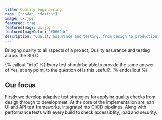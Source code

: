 ```yaml
---
title: Quality engineering
tags: ["code", "design"]
image: ux.jpg
featured: true
featuredImage: ux.jpg
featuredImageColor: "#06624c"
description: "Quality assurance and testing, from design to production."
---
```


<p class="lead">Bringing quality to all aspects of a project, Quality assurance and testing across the SDLC.</p>

{% callout "info" %}
Every test should be able to provide the same answer of Yes, at any point, to the question of Is this useful?.
{% endcallout %}

## Our focus

Firstly we develop adaptive test strategies for applying quality checks from design through to development. At the core of the implementation are lean UI and API test frameworks, integrated nto CI/CD pipelines. Along with performance tests with every build to check accessibility, load and security.